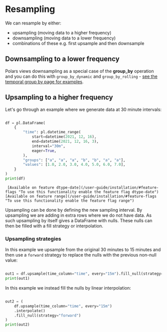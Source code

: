 # Resampling


We can resample by either:


* upsampling (moving data to a higher frequency)
* downsampling (moving data to a lower frequency)
* combinations of these e.g. first upsample and then downsample


## Downsampling to a lower frequency


Polars views downsampling as a special case of the **group\_by** operation and you can do this with `group_by_dynamic` and `group_by_rolling` - [see the temporal group by page for examples](../rolling/).


## Upsampling to a higher frequency


Let's go through an example where we generate data at 30 minute intervals:





   

```python

df = pl.DataFrame(
    {
        "time": pl.datetime_range(
            start=datetime(2021, 12, 16),
            end=datetime(2021, 12, 16, 3),
            interval="30m",
            eager=True,
        ),
        "groups": ["a", "a", "a", "b", "b", "a", "a"],
        "values": [1.0, 2.0, 3.0, 4.0, 5.0, 6.0, 7.0],
    }
)
print(df)

```





     [Available on feature dtype-date](/user-guide/installation/#feature-flags "To use this functionality enable the feature flag dtype-date")  [Available on feature range](/user-guide/installation/#feature-flags "To use this functionality enable the feature flag range")











Upsampling can be done by defining the new sampling interval. By upsampling we are adding in extra rows where we do not have data. As such upsampling by itself gives a DataFrame with nulls. These nulls can then be filled with a fill strategy or interpolation.


### Upsampling strategies


In this example we upsample from the original 30 minutes to 15 minutes and then use a `forward` strategy to replace the nulls with the previous non-null value:





 

```python

out1 = df.upsample(time_column="time", every="15m").fill_null(strategy="forward")
print(out1)

```





 











In this example we instead fill the nulls by linear interpolation:





     

```python

out2 = (
    df.upsample(time_column="time", every="15m")
    .interpolate()
    .fill_null(strategy="forward")
)
print(out2)

```





     









